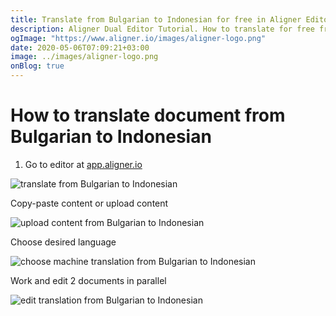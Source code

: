 ```yaml
---
title: Translate from Bulgarian to Indonesian for free in Aligner Editor
description: Aligner Dual Editor Tutorial. How to translate for free from Bulgarian to Indonesian. Aligner is multilingual document management platform. 
ogImage: "https://www.aligner.io/images/aligner-logo.png"
date: 2020-05-06T07:09:21+03:00
image: ../images/aligner-logo.png
onBlog: true
---
```


# How to translate document from Bulgarian to Indonesian

1. Go to editor at [app.aligner.io](https://app.aligner.io "Aligner App web page")

![translate from Bulgarian to Indonesian](../aligner-blank-editor.png "translate from Bulgarian to Indonesian")

Copy-paste content or upload content

![upload content from Bulgarian to Indonesian](../aligner-uploaded-document.png "upload content from Bulgarian to Indonesian")

Choose desired language

![choose machine translation from Bulgarian to Indonesian](../aligner-language-dropdown.png "choose machine translation from Bulgarian to Indonesian")

Work and edit 2 documents in parallel

![edit translation from Bulgarian to Indonesian](../aligner-double-sitded-editor.png "edit translation from Bulgarian to Indonesian")


